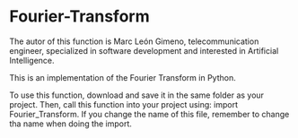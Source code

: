 # Fourier-Transform

The autor of this function is Marc León Gimeno, telecommunication engineer, specialized in software development and interested in Artificial Intelligence.

This is an implementation of the Fourier Transform in Python.

To use this function, download and save it in the same folder as your project. Then, call this function into your project using: import Fourier_Transform. If you change the name of this file, remember to change tha name when doing the import.
